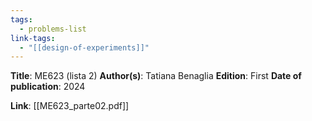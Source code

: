 ```yaml
---
tags:
  - problems-list
link-tags:
  - "[[design-of-experiments]]"
---
```

**Title**: ME623 (lista 2)
**Author(s)**: Tatiana Benaglia
**Edition**: First
**Date of publication**: 2024

**Link**: [[ME623_parte02.pdf]]


